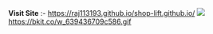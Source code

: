 **Visit Site**	:- https://raj113193.github.io/shop-lift.github.io/
<img src="https://bkit.co/w_639436709c586.gif" /><br>
https://bkit.co/w_639436709c586.gif

